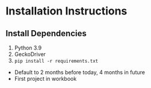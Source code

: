 # Installation Instructions

## Install Dependencies
1. Python 3.9
2. GeckoDriver
3. `pip install -r requirements.txt`


 - Default to 2 months before today, 4 months in future
 - First project in workbook
